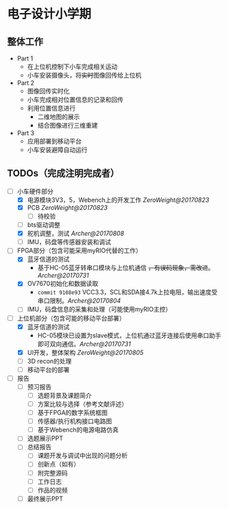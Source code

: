 # 电子设计小学期
## 整体工作
- Part 1
    - 在上位机控制下小车完成相关运动
    - 小车安装摄像头，将~~实时~~图像回传给上位机  
- Part 2  
    - 图像回传实时化
    - 小车完成相对位置信息的记录和回传
    - 利用位置信息进行
        - 二维地图的展示
        - 结合图像进行三维重建
- Part 3
    - 应用部署到移动平台
    - 小车安装避障自动运行

## TODOs（完成注明完成者）
- [ ] 小车硬件部分
    - [x] 电源模块3V3，5，Webench上的开发工作 *ZeroWeight@20170823*
    - [x] PCB *ZeroWeight@20170823*
        - [ ] 待校验
    - [ ] bts驱动调整
    - [x] 舵机调整，测试 *Archer@20170808*
    - [ ] IMU，码盘等传感器安装和调试
- [ ] FPGA部分（包含可能采用myRIO代替的工作）
    - [x] 蓝牙信道的测试
        - 基于HC-05蓝牙转串口模块与上位机通信 ~~，有误码现象，需改进~~。*Archer@20170731*
    - [x] OV7670初始化和数据读取
        - `commit 9108e93` VCC3.3，SCL和SDA接4.7k上拉电阻，输出速度受串口限制。*Archer@20170804*
    - [ ] IMU，码盘信息的采集和处理（可能使用myRIO主控）
- [ ] 上位机部分（包含可能的移动平台部署）
    - [x] 蓝牙信道的测试
        - HC-05模块已设置为slave模式，上位机通过蓝牙连接后使用串口助手即可双向通信。*Archer@20170731*
    - [x] UI开发，整体架构 *ZeroWeight@20170805*
    - [ ] 3D recon的处理
    - [ ] 移动平台的部署
- [ ] 报告
    - [ ] 预习报告
        - [ ] 选题背景及课题简介
        - [ ] 方案比较与选择（参考文献评述）
        - [ ] 基于FPGA的数字系统框图
        - [ ] 传感器/执行机构接口电路图
        - [ ] 基于Webench的电源电路仿真
    - [ ] 选题展示PPT
    - [ ] 总结报告
        - [ ] 课题开发与调试中出现的问题分析
        - [ ] 创新点（如有）
        - [ ] 附完整源码
        - [ ] 工作日志
        - [ ] 作品的视频
    - [ ] 最终展示PPT
